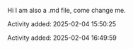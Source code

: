 Hi I am also a .md file, come change me.



Activity added: 2025-02-04 15:50:25


Activity added: 2025-02-04 16:49:59
